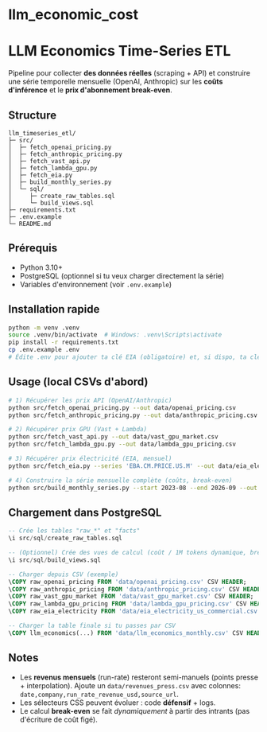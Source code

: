 # llm_economic_cost

# LLM Economics Time-Series ETL

Pipeline pour collecter **des données réelles** (scraping + API) et construire une série temporelle mensuelle (OpenAI, Anthropic) sur les **coûts d'inférence** et le **prix d'abonnement break-even**.

## Structure

```
llm_timeseries_etl/
├─ src/
│  ├─ fetch_openai_pricing.py
│  ├─ fetch_anthropic_pricing.py
│  ├─ fetch_vast_api.py
│  ├─ fetch_lambda_gpu.py
│  ├─ fetch_eia.py
│  ├─ build_monthly_series.py
│  └─ sql/
│     ├─ create_raw_tables.sql
│     └─ build_views.sql
├─ requirements.txt
├─ .env.example
└─ README.md
```

## Prérequis

- Python 3.10+
- PostgreSQL (optionnel si tu veux charger directement la série)
- Variables d'environnement (voir `.env.example`)

## Installation rapide

```bash
python -m venv .venv
source .venv/bin/activate  # Windows: .venv\Scripts\activate
pip install -r requirements.txt
cp .env.example .env
# Édite .env pour ajouter ta clé EIA (obligatoire) et, si dispo, ta clé Vast.ai
```

## Usage (local CSVs d'abord)

```bash
# 1) Récupérer les prix API (OpenAI/Anthropic)
python src/fetch_openai_pricing.py --out data/openai_pricing.csv
python src/fetch_anthropic_pricing.py --out data/anthropic_pricing.csv

# 2) Récupérer prix GPU (Vast + Lambda)
python src/fetch_vast_api.py --out data/vast_gpu_market.csv
python src/fetch_lambda_gpu.py --out data/lambda_gpu_pricing.csv

# 3) Récupérer prix électricité (EIA, mensuel)
python src/fetch_eia.py --series 'EBA.CM.PRICE.US.M' --out data/eia_electricity_us_commercial.csv

# 4) Construire la série mensuelle complète (coûts, break-even)
python src/build_monthly_series.py --start 2023-08 --end 2026-09 --out data/llm_economics_monthly.csv
```

## Chargement dans PostgreSQL

```sql
-- Crée les tables "raw_*" et "facts"
\i src/sql/create_raw_tables.sql

-- (Optionnel) Crée des vues de calcul (coût / 1M tokens dynamique, break-even)
\i src/sql/build_views.sql

-- Charger depuis CSV (exemple)
\COPY raw_openai_pricing FROM 'data/openai_pricing.csv' CSV HEADER;
\COPY raw_anthropic_pricing FROM 'data/anthropic_pricing.csv' CSV HEADER;
\COPY raw_vast_gpu_market FROM 'data/vast_gpu_market.csv' CSV HEADER;
\COPY raw_lambda_gpu_pricing FROM 'data/lambda_gpu_pricing.csv' CSV HEADER;
\COPY raw_eia_electricity FROM 'data/eia_electricity_us_commercial.csv' CSV HEADER;

-- Charger la table finale si tu passes par CSV
\COPY llm_economics(...) FROM 'data/llm_economics_monthly.csv' CSV HEADER;
```

## Notes

- Les **revenus mensuels** (run-rate) resteront semi-manuels (points presse + interpolation). Ajoute un `data/revenues_press.csv` avec colonnes: `date,company,run_rate_revenue_usd,source_url`.
- Les sélecteurs CSS peuvent évoluer : code **défensif** + logs.
- Le calcul **break-even** se fait *dynamiquement* à partir des intrants (pas d'écriture de coût figé).
